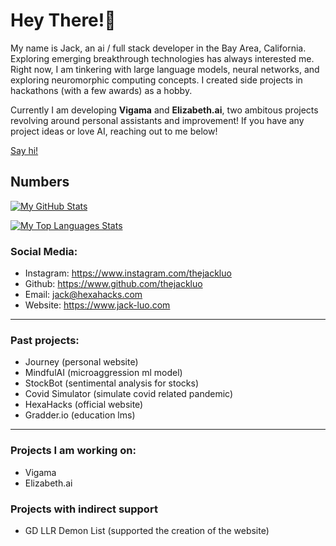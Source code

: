 # Hey There!👋

My name is Jack, an ai / full stack developer in the Bay Area, California. Exploring emerging breakthrough technologies has always interested me. Right now, I am tinkering with large language models, neural networks, and exploring neuromorphic computing concepts. I created side projects in hackathons (with a few awards) as a hobby.

Currently I am developing **Vigama** and **Elizabeth.ai**, two ambitous projects revolving around personal assistants and improvement!
If you have any project ideas or love AI, reaching out to me below!

[Say hi!](https://calendly.com/jackluo)

## Numbers
[![My GitHub Stats](https://github-readme-stats.vercel.app/api?username=thejackluo&count_private=true&show_icons=true&include_all_commits=true&bg_color=2a2a2a&titleColor=fff&text_color=fff&icon_color=f5dcc4&theme=dark)](https://github.com/thejackluo/thejackluo)

[![My Top Languages Stats](https://github-readme-stats.vercel.app/api/top-langs/?username=thejackluo&show_icons=true&bg_color=2a2a2a&titleColor=fff&text_color=fff&icon_color=f5dcc4&theme=dark&hide=scss,css&count_private=true&langs_count=4&layout=default)](https://github.com/thejackluo/thejackluo)


### Social Media:
- Instagram: https://www.instagram.com/thejackluo
- Github: https://www.github.com/thejackluo
- Email: jack@hexahacks.com
- Website: https://www.jack-luo.com

---

### Past projects:
- Journey (personal website)
- MindfulAI (microaggression ml model)
- StockBot (sentimental analysis for stocks)
- Covid Simulator (simulate covid related pandemic)
- HexaHacks (official website)
- Gradder.io (education lms)

---
### Projects I am working on:
- Vigama
- Elizabeth.ai

### Projects with indirect support
- GD LLR Demon List (supported the creation of the website)

